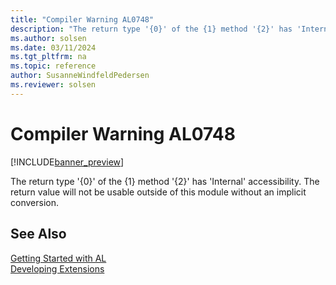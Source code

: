 ```yaml
---
title: "Compiler Warning AL0748"
description: "The return type '{0}' of the {1} method '{2}' has 'Internal' accessibility."
ms.author: solsen
ms.date: 03/11/2024
ms.tgt_pltfrm: na
ms.topic: reference
author: SusanneWindfeldPedersen
ms.reviewer: solsen
---
```

[//]: # (START>DO_NOT_EDIT)
[//]: # (IMPORTANT:Do not edit any of the content between here and the END>DO_NOT_EDIT.)
[//]: # (Any modifications should be made in the .xml files in the ModernDev repo.)
# Compiler Warning AL0748

[!INCLUDE[banner_preview](../includes/banner_preview.md)]

The return type '{0}' of the {1} method '{2}' has 'Internal' accessibility. The return value will not be usable outside of this module without an implicit conversion.


[//]: # (IMPORTANT: END>DO_NOT_EDIT)
## See Also  
[Getting Started with AL](../devenv-get-started.md)  
[Developing Extensions](../devenv-dev-overview.md)  